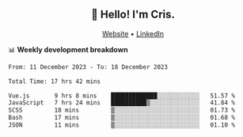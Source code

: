 
<h2 align="center">👋 Hello! I'm Cris.</h2>
<p align="center">
  <a href="https://www.criscunas.dev">Website</a> •
  <a href="https://www.linkedin.com/in/cristophercunas/">LinkedIn</a> 
</p>


📊 **Weekly development breakdown**
<!--START_SECTION:waka-->

```txt
From: 11 December 2023 - To: 18 December 2023

Total Time: 17 hrs 42 mins

Vue.js       9 hrs 8 mins    █████████████░░░░░░░░░░░░   51.57 %
JavaScript   7 hrs 24 mins   ██████████▒░░░░░░░░░░░░░░   41.84 %
SCSS         18 mins         ▒░░░░░░░░░░░░░░░░░░░░░░░░   01.73 %
Bash         17 mins         ▒░░░░░░░░░░░░░░░░░░░░░░░░   01.68 %
JSON         11 mins         ▒░░░░░░░░░░░░░░░░░░░░░░░░   01.10 %
```

<!--END_SECTION:waka-->
